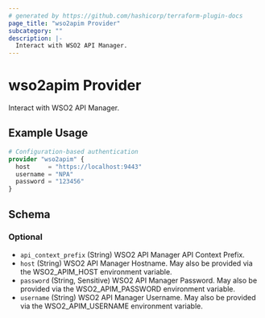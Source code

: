 ```yaml
---
# generated by https://github.com/hashicorp/terraform-plugin-docs
page_title: "wso2apim Provider"
subcategory: ""
description: |-
  Interact with WSO2 API Manager.
---
```


# wso2apim Provider

Interact with WSO2 API Manager.

## Example Usage

```terraform
# Configuration-based authentication
provider "wso2apim" {
  host     = "https://localhost:9443"
  username = "NPA"
  password = "123456"
}
```

<!-- schema generated by tfplugindocs -->
## Schema

### Optional

- `api_context_prefix` (String) WSO2 API Manager API Context Prefix.
- `host` (String) WSO2 API Manager Hostname. May also be provided via the WSO2_APIM_HOST environment variable.
- `password` (String, Sensitive) WSO2 API Manager Password. May also be provided via the WSO2_APIM_PASSWORD environment variable.
- `username` (String) WSO2 API Manager Username. May also be provided via the WSO2_APIM_USERNAME environment variable.

